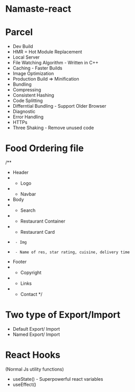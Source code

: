 # Namaste-react

# Parcel
- Dev Build
- HMR = Hot Module Replacement
- Local Server
- File Watching Algorithm - Written in C++
- Caching - Faster Builds 
- Image Optimization
- Production Build => Minification
- Bundling
- Compressing
- Consistent Hashing
- Code Splitting
- Differntial Bundling - Support Older Browser
- Diagnostic
- Error Handling
- HTTPs
- Three Shaking - Remove unused code


# Food Ordering file
/**
 * Header
 *  - Logo
 *  - Navbar
 * Body
 *  - Search
 *  - Restaurant Container
 *    - Restaurant Card
 *      - Img
 *      - Name of res, star rating, cuisine, delivery time
 * Footer
 *  - Copyright
 *  - Links
 *  - Contact
 */

# Two type of Export/Import
  - Default Export/ Import
  - Named Export/ Import

# React Hooks
  (Normal Js utility functions)
  - useState() - Superpowerful react variables
  - useEffect()
